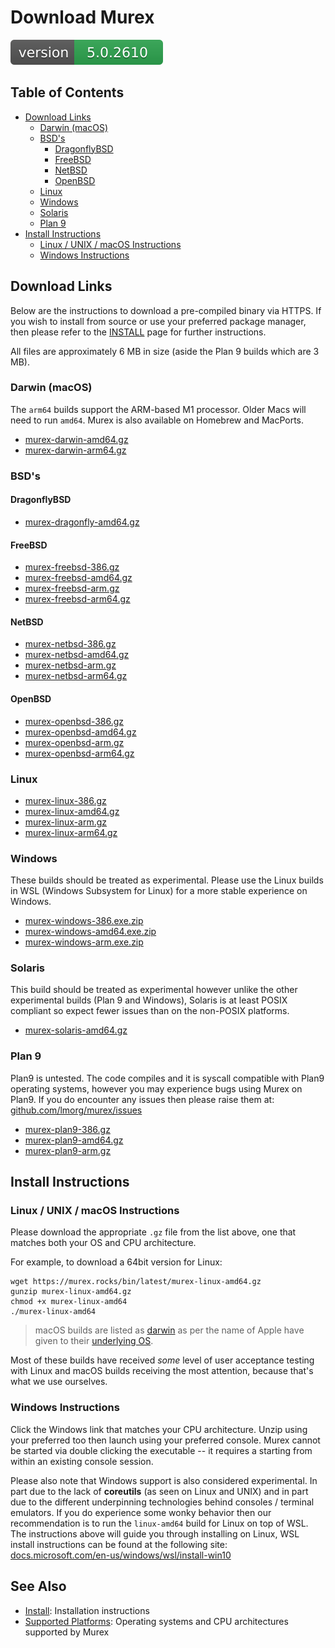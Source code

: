 <h1>Download Murex</h1>

[![Version](version.svg)](DOWNLOAD.md)

<h2>Table of Contents</h2>

<div id="toc">

- [Download Links](#download-links)
  - [Darwin (macOS)](#darwin-macos)
  - [BSD's](#bsds)
    - [DragonflyBSD](#dragonflybsd)
    - [FreeBSD](#freebsd)
    - [NetBSD](#netbsd)
    - [OpenBSD](#openbsd)
  - [Linux](#linux)
  - [Windows](#windows)
  - [Solaris](#solaris)
  - [Plan 9](#plan-9)
- [Install Instructions](#install-instructions)
  - [Linux / UNIX / macOS Instructions](#linux--unix--macos-instructions)
  - [Windows Instructions](#windows-instructions)

</div>

## Download Links

Below are the instructions to download a pre-compiled binary via HTTPS. If you
wish to install from source or use your preferred package manager, then please
refer to the [INSTALL](INSTALL.md) page for further instructions.

All files are approximately 6 MB in size (aside the Plan 9 builds which are 3 MB).

### Darwin (macOS)

The `arm64` builds support the ARM-based M1 processor. Older Macs will need to
run `amd64`. Murex is also available on Homebrew and MacPorts.

* [murex-darwin-amd64.gz](https://murex.rocks/bin/latest/murex-darwin-amd64.gz)
* [murex-darwin-arm64.gz](https://murex.rocks/bin/latest/murex-darwin-amd64.gz)

### BSD's

#### DragonflyBSD
* [murex-dragonfly-amd64.gz](https://murex.rocks/bin/latest/murex-dragonfly-amd64.gz)

#### FreeBSD

* [murex-freebsd-386.gz](https://murex.rocks/bin/latest/murex-freebsd-386.gz)
* [murex-freebsd-amd64.gz](https://murex.rocks/bin/latest/murex-freebsd-amd64.gz)
* [murex-freebsd-arm.gz](https://murex.rocks/bin/latest/murex-freebsd-arm.gz)
* [murex-freebsd-arm64.gz](https://murex.rocks/bin/latest/murex-freebsd-arm64.gz)

#### NetBSD

* [murex-netbsd-386.gz](https://murex.rocks/bin/latest/murex-netbsd-386.gz)
* [murex-netbsd-amd64.gz](https://murex.rocks/bin/latest/murex-netbsd-amd64.gz)
* [murex-netbsd-arm.gz](https://murex.rocks/bin/latest/murex-netbsd-arm.gz)
* [murex-netbsd-arm64.gz](https://murex.rocks/bin/latest/murex-netbsd-arm64.gz)

#### OpenBSD

* [murex-openbsd-386.gz](https://murex.rocks/bin/latest/murex-openbsd-386.gz)
* [murex-openbsd-amd64.gz](https://murex.rocks/bin/latest/murex-openbsd-amd64.gz)
* [murex-openbsd-arm.gz](https://murex.rocks/bin/latest/murex-openbsd-arm.gz)
* [murex-openbsd-arm64.gz](https://murex.rocks/bin/latest/murex-openbsd-arm64.gz)

### Linux

* [murex-linux-386.gz](https://murex.rocks/bin/latest/murex-linux-386.gz)
* [murex-linux-amd64.gz](https://murex.rocks/bin/latest/murex-linux-amd64.gz)
* [murex-linux-arm.gz](https://murex.rocks/bin/latest/murex-linux-arm.gz)
* [murex-linux-arm64.gz](https://murex.rocks/bin/latest/murex-linux-arm64.gz)

### Windows

These builds should be treated as experimental. Please use the Linux builds in
WSL (Windows Subsystem for Linux) for a more stable experience on Windows.

* [murex-windows-386.exe.zip](https://murex.rocks/bin/latest/murex-windows-386.exe.zip)
* [murex-windows-amd64.exe.zip](https://murex.rocks/bin/latest/murex-windows-amd64.exe.zip)
* [murex-windows-arm.exe.zip](https://murex.rocks/bin/latest/murex-windows-arm.exe.zip)

### Solaris

This build should be treated as experimental however unlike the other
experimental builds (Plan 9 and Windows), Solaris is at least POSIX compliant
so expect fewer issues than on the non-POSIX platforms.

* [murex-solaris-amd64.gz](https://murex.rocks/bin/latest/murex-solaris-amd64.gz) 

### Plan 9

Plan9 is untested. The code compiles and it is syscall compatible with Plan9
operating systems, however you may experience bugs using Murex on Plan9. If
you do encounter any issues then please raise them at:
[github.com/lmorg/murex/issues](https://github.com/lmorg/murex/issues)

* [murex-plan9-386.gz](https://murex.rocks/bin/latest/murex-plan9-386.gz)
* [murex-plan9-amd64.gz](https://murex.rocks/bin/latest/murex-plan9-amd64.gz)
* [murex-plan9-arm.gz](https://murex.rocks/bin/latest/murex-plan9-arm.gz)

## Install Instructions

### Linux / UNIX / macOS Instructions

Please download the appropriate `.gz` file from the list above, one that
matches both your OS and CPU architecture.

For example, to download a 64bit version for Linux:

```
wget https://murex.rocks/bin/latest/murex-linux-amd64.gz
gunzip murex-linux-amd64.gz
chmod +x murex-linux-amd64
./murex-linux-amd64
```

> macOS builds are listed as [darwin](https://en.wikipedia.org/wiki/Darwin_(operating_system))
> as per the name of Apple have given to their [underlying OS](https://en.wikipedia.org/wiki/MacOS#Architecture).

Most of these builds have received _some_ level of user acceptance testing with
Linux and macOS builds receiving the most attention, because that's what we use
ourselves.

### Windows Instructions

Click the Windows link that matches your CPU architecture. Unzip using your
preferred too then launch using your preferred console. Murex cannot be
started via double clicking the executable -- it requires a starting from
within an existing console session.

Please also note that Windows support is also considered experimental. In part
due to the lack of **coreutils** (as seen on Linux and UNIX) and in part due to
the different underpinning technologies behind consoles / terminal emulators.
If you do experience some wonky behavior then our recommendation is to run the
`linux-amd64` build for Linux on top of WSL. The instructions above will guide
you through installing on Linux, WSL install instructions can be found at the
following site: [docs.microsoft.com/en-us/windows/wsl/install-win10](https://docs.microsoft.com/en-us/windows/wsl/install-win10)

## See Also

* [Install](/INSTALL.md):
  Installation instructions
* [Supported Platforms](docs//supported-platforms.md):
  Operating systems and CPU architectures supported by Murex